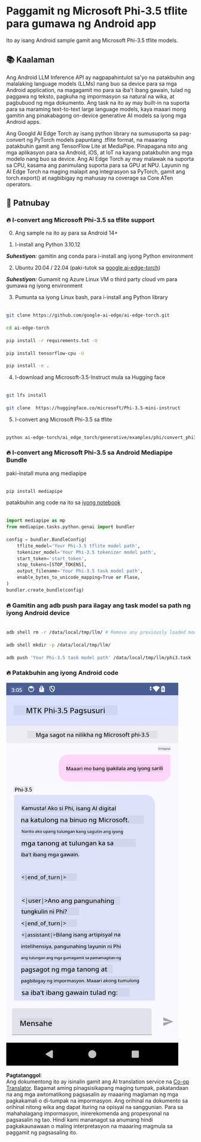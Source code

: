 <!--
CO_OP_TRANSLATOR_METADATA:
{
  "original_hash": "c4fe7f589d179be96a5577b0b8cba6aa",
  "translation_date": "2025-05-09T18:50:11+00:00",
  "source_file": "md/02.Application/01.TextAndChat/Phi3/UsingPhi35TFLiteCreateAndroidApp.md",
  "language_code": "tl"
}
-->
# **Paggamit ng Microsoft Phi-3.5 tflite para gumawa ng Android app**

Ito ay isang Android sample gamit ang Microsoft Phi-3.5 tflite models.

## **📚 Kaalaman**

Ang Android LLM Inference API ay nagpapahintulot sa'yo na patakbuhin ang malalaking language models (LLMs) nang buo sa device para sa mga Android application, na magagamit mo para sa iba't ibang gawain, tulad ng paggawa ng teksto, pagkuha ng impormasyon sa natural na wika, at pagbubuod ng mga dokumento. Ang task na ito ay may built-in na suporta para sa maraming text-to-text large language models, kaya maaari mong gamitin ang pinakabagong on-device generative AI models sa iyong mga Android apps.

Ang Googld AI Edge Torch ay isang python library na sumusuporta sa pag-convert ng PyTorch models papuntang .tflite format, na maaaring patakbuhin gamit ang TensorFlow Lite at MediaPipe. Pinapagana nito ang mga aplikasyon para sa Android, iOS, at IoT na kayang patakbuhin ang mga modelo nang buo sa device. Ang AI Edge Torch ay may malawak na suporta sa CPU, kasama ang panimulang suporta para sa GPU at NPU. Layunin ng AI Edge Torch na maging malapit ang integrasyon sa PyTorch, gamit ang torch.export() at nagbibigay ng mahusay na coverage sa Core ATen operators.

## **🪬 Patnubay**

### **🔥 I-convert ang Microsoft Phi-3.5 sa tflite support**

0. Ang sample na ito ay para sa Android 14+

1. I-install ang Python 3.10.12

***Suhestiyon:*** gamitin ang conda para i-install ang iyong Python environment

2. Ubuntu 20.04 / 22.04 (paki-tutok sa [google ai-edge-torch](https://github.com/google-ai-edge/ai-edge-torch))

***Suhestiyon:*** Gumamit ng Azure Linux VM o third party cloud vm para gumawa ng iyong environment

3. Pumunta sa iyong Linux bash, para i-install ang Python library

```bash

git clone https://github.com/google-ai-edge/ai-edge-torch.git

cd ai-edge-torch

pip install -r requirements.txt -U 

pip install tensorflow-cpu -U

pip install -e .

```

4. I-download ang Microsoft-3.5-Instruct mula sa Hugging face

```bash

git lfs install

git clone  https://huggingface.co/microsoft/Phi-3.5-mini-instruct

```

5. I-convert ang Microsoft Phi-3.5 sa tflite

```bash

python ai-edge-torch/ai_edge_torch/generative/examples/phi/convert_phi3_to_tflite.py --checkpoint_path  Your Microsoft Phi-3.5-mini-instruct path --tflite_path Your Microsoft Phi-3.5-mini-instruct tflite path  --prefill_seq_len 1024 --kv_cache_max_len 1280 --quantize True

```


### **🔥 I-convert ang Microsoft Phi-3.5 sa Android Mediapipe Bundle**

paki-install muna ang mediapipe

```bash

pip install mediapipe

```

patakbuhin ang code na ito sa [iyong notebook](../../../../../../code/09.UpdateSamples/Aug/Android/convert/convert_phi.ipynb)

```python

import mediapipe as mp
from mediapipe.tasks.python.genai import bundler

config = bundler.BundleConfig(
    tflite_model='Your Phi-3.5 tflite model path',
    tokenizer_model='Your Phi-3.5 tokenizer model path',
    start_token='start_token',
    stop_tokens=[STOP_TOKENS],
    output_filename='Your Phi-3.5 task model path',
    enable_bytes_to_unicode_mapping=True or Flase,
)
bundler.create_bundle(config)

```


### **🔥 Gamitin ang adb push para ilagay ang task model sa path ng iyong Android device**

```bash

adb shell rm -r /data/local/tmp/llm/ # Remove any previously loaded models

adb shell mkdir -p /data/local/tmp/llm/

adb push 'Your Phi-3.5 task model path' /data/local/tmp/llm/phi3.task

```

### **🔥 Patakbuhin ang iyong Android code**

![demo](../../../../../../translated_images/demo.8981711efb5a9cee5dcd835f66b3b31b94b4f3e527300e15a98a0d48863b9fbd.tl.png)

**Pagtatanggol**:  
Ang dokumentong ito ay isinalin gamit ang AI translation service na [Co-op Translator](https://github.com/Azure/co-op-translator). Bagamat aming pinagsisikapang maging tumpak, pakatandaan na ang mga awtomatikong pagsasalin ay maaaring maglaman ng mga pagkakamali o di-tumpak na impormasyon. Ang orihinal na dokumento sa orihinal nitong wika ang dapat ituring na opisyal na sanggunian. Para sa mahahalagang impormasyon, inirerekomenda ang propesyonal na pagsasalin ng tao. Hindi kami mananagot sa anumang hindi pagkakaunawaan o maling interpretasyon na maaaring magmula sa paggamit ng pagsasaling ito.